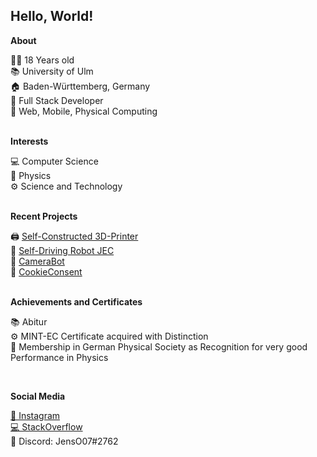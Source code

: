 <h2>Hello, World!</h2>

**About**

👨‍💻 18 Years old <br>
📚 University of Ulm <br>
🏠 Baden-Württemberg, Germany <br>
🔧 Full Stack Developer <br>
🔧 Web, Mobile, Physical Computing <br>
<br>

**Interests**

💻 Computer Science <br>
🌌 Physics <br>
⚙️ Science and Technology <br>
<br>

**Recent Projects**

🖨 <a href="https://github.com/JensOstertag/BehemothPrinter">Self-Constructed 3D-Printer</a> <br>
🤖 <a href="https://github.com/JensOstertag/JEC">Self-Driving Robot JEC</a> <br>
🎥 <a href="https://github.com/JensOstertag/CameraBot">CameraBot</a> <br>
🍪 <a href="https://github.com/JensOstertag/CookieConsent">CookieConsent</a> <br>
<br>

**Achievements and Certificates**

<!-- **2021** -->

📚 Abitur <br>
⚙️ MINT-EC Certificate acquired with Distinction <br>
🌌 Membership in German Physical Society as Recognition for very good Performance in Physics <br>

<!-- **2020** -->

<!-- 💻 "Jugend Forscht" Regional Contest (Mathematics / Computer Science) - Second Place <br> -->
<br>

**Social Media**

<a href="https://www.instagram.com/jensostertag/">📸 Instagram</a> <br>
<a href="https://stackoverflow.com/users/story/12130289">💻 StackOverflow</a> <br>
💬 Discord: JensO07#2762
